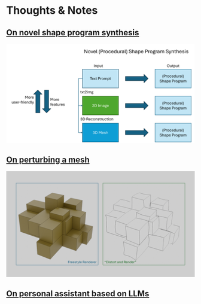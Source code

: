 # Thoughts & Notes

## [On novel shape program synthesis](proposal_proc_sp_gen.html)

![steps](figs/steps.png)

## [On perturbing a mesh](thoughts_perturbing_mesh.html)

![distortion_renderer](figs/dr.png)

## [On personal assistant based on LLMs](plans_personal_assistant.html)
